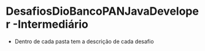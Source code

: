 # DesafiosDioBancoPANJavaDeveloper -Intermediário

* Dentro de cada pasta tem a descrição de cada desafio

